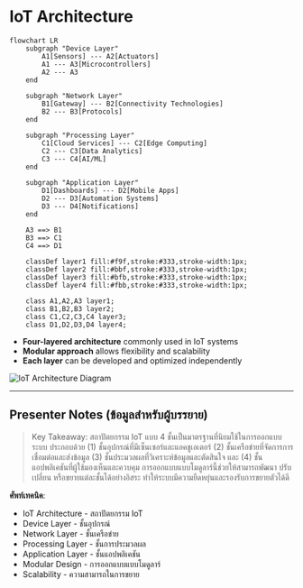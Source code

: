 # IoT Architecture

```mermaid
flowchart LR
    subgraph "Device Layer"
        A1[Sensors] --- A2[Actuators]
        A1 --- A3[Microcontrollers]
        A2 --- A3
    end
    
    subgraph "Network Layer"
        B1[Gateway] --- B2[Connectivity Technologies]
        B2 --- B3[Protocols]
    end
    
    subgraph "Processing Layer"
        C1[Cloud Services] --- C2[Edge Computing]
        C2 --- C3[Data Analytics]
        C3 --- C4[AI/ML]
    end
    
    subgraph "Application Layer"
        D1[Dashboards] --- D2[Mobile Apps]
        D2 --- D3[Automation Systems]
        D3 --- D4[Notifications]
    end
    
    A3 ==> B1
    B3 ==> C1
    C4 ==> D1
    
    classDef layer1 fill:#f9f,stroke:#333,stroke-width:1px;
    classDef layer2 fill:#bbf,stroke:#333,stroke-width:1px;
    classDef layer3 fill:#bfb,stroke:#333,stroke-width:1px;
    classDef layer4 fill:#fbb,stroke:#333,stroke-width:1px;
    
    class A1,A2,A3 layer1;
    class B1,B2,B3 layer2;
    class C1,C2,C3,C4 layer3;
    class D1,D2,D3,D4 layer4;
```

- **Four-layered architecture** commonly used in IoT systems
- **Modular approach** allows flexibility and scalability
- **Each layer** can be developed and optimized independently

![IoT Architecture Diagram](https://www.google.com/search?q=iot+architecture+4+layers&tbm=isch)

---

## Presenter Notes (ข้อมูลสำหรับผู้บรรยาย)

> Key Takeaway: สถาปัตยกรรม IoT แบบ 4 ชั้นเป็นมาตรฐานที่นิยมใช้ในการออกแบบระบบ ประกอบด้วย (1) ชั้นอุปกรณ์ที่มีเซ็นเซอร์และแอคชูเอเตอร์ (2) ชั้นเครือข่ายที่จัดการการเชื่อมต่อและส่งข้อมูล (3) ชั้นประมวลผลที่วิเคราะห์ข้อมูลและตัดสินใจ และ (4) ชั้นแอปพลิเคชันที่ผู้ใช้มองเห็นและควบคุม การออกแบบแบบโมดูลาร์นี้ช่วยให้สามารถพัฒนา ปรับเปลี่ยน หรือขยายแต่ละชั้นได้อย่างอิสระ ทำให้ระบบมีความยืดหยุ่นและรองรับการขยายตัวได้ดี

**ศัพท์เทคนิค**:
- IoT Architecture - สถาปัตยกรรม IoT
- Device Layer - ชั้นอุปกรณ์
- Network Layer - ชั้นเครือข่าย
- Processing Layer - ชั้นการประมวลผล
- Application Layer - ชั้นแอปพลิเคชัน
- Modular Design - การออกแบบแบบโมดูลาร์
- Scalability - ความสามารถในการขยาย
